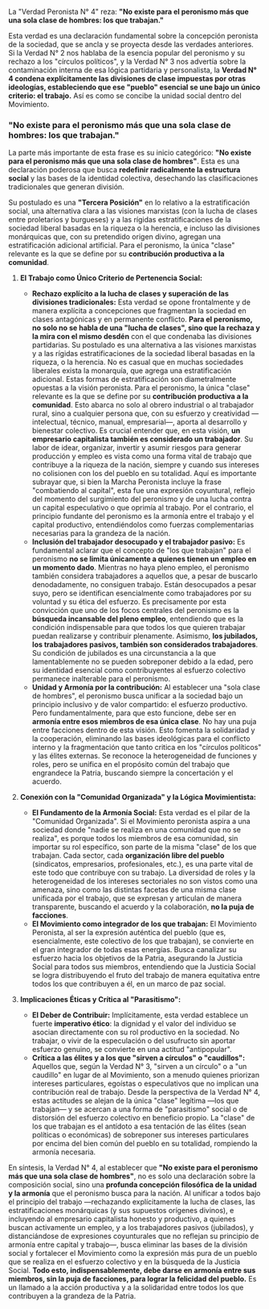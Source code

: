 La "Verdad Peronista N° 4" reza: **"No existe para el peronismo más que una sola clase de hombres: los que trabajan."**

Esta verdad es una declaración fundamental sobre la concepción peronista de la sociedad, que se ancla y se proyecta desde las verdades anteriores. Si la Verdad N° 2 nos hablaba de la esencia popular del peronismo y su rechazo a los "círculos políticos", y la Verdad N° 3 nos advertía sobre la contaminación interna de esa lógica partidaria y personalista, la **Verdad N° 4 condena explícitamente las divisiones de clase impuestas por otras ideologías, estableciendo que ese "pueblo" esencial se une bajo un único criterio: el trabajo.** Así es como se concibe la unidad social dentro del Movimiento.

### **"No existe para el peronismo más que una sola clase de hombres: los que trabajan."**

La parte más importante de esta frase es su inicio categórico: **"No existe para el peronismo más que una sola clase de hombres"**. Esta es una declaración poderosa que busca **redefinir radicalmente la estructura social** y las bases de la identidad colectiva, desechando las clasificaciones tradicionales que generan división.

Su postulado es una **"Tercera Posición"** en lo relativo a la estratificación social, una alternativa clara a las visiones marxistas (con la lucha de clases entre proletarios y burgueses) y a las rígidas estratificaciones de la sociedad liberal basadas en la riqueza o la herencia, e incluso las divisiones monárquicas que, con su pretendido origen divino, agregan una estratificación adicional artificial. Para el peronismo, la única "clase" relevante es la que se define por su **contribución productiva a la comunidad**.

1.  **El Trabajo como Único Criterio de Pertenencia Social:**
    *   **Rechazo explícito a la lucha de clases y superación de las divisiones tradicionales:** Esta verdad se opone frontalmente y de manera explícita a concepciones que fragmentan la sociedad en clases antagónicas y en permanente conflicto. **Para el peronismo, no solo no se habla de una "lucha de clases", sino que la rechaza y la mira con el mismo desdén** con el que condenaba las divisiones partidarias. Su postulado es una alternativa a las visiones marxistas y a las rígidas estratificaciones de la sociedad liberal basadas en la riqueza, o la herencia. No es casual que en muchas sociedades liberales exista la monarquía, que agrega una estratificación adicional. Estas formas de estratificación son diametralmente opuestas a la visión peronista. Para el peronismo, la única "clase" relevante es la que se define por su **contribución productiva a la comunidad**. Esto abarca no solo al obrero industrial o al trabajador rural, sino a cualquier persona que, con su esfuerzo y creatividad —intelectual, técnico, manual, empresarial—, aporta al desarrollo y bienestar colectivo. Es crucial entender que, en esta visión, **un empresario capitalista también es considerado un trabajador**. Su labor de idear, organizar, invertir y asumir riesgos para generar producción y empleo es vista como una forma vital de trabajo que contribuye a la riqueza de la nación, siempre y cuando sus intereses no colisionen con los del pueblo en su totalidad. Aquí es importante subrayar que, si bien la Marcha Peronista incluye la frase "combatiendo al capital", esta fue una expresión coyuntural, reflejo del momento del surgimiento del peronismo y de una lucha contra un capital especulativo o que oprimía al trabajo. Por el contrario, el principio fundante del peronismo es la armonía entre el trabajo y el capital productivo, entendiéndolos como fuerzas complementarias necesarias para la grandeza de la nación.
    *   **Inclusión del trabajador desocupado y el trabajador pasivo:** Es fundamental aclarar que el concepto de "los que trabajan" para el peronismo **no se limita únicamente a quienes tienen un empleo en un momento dado**. Mientras no haya pleno empleo, el peronismo también considera trabajadores a aquellos que, a pesar de buscarlo denodadamente, no consiguen trabajo. Están desocupados a pesar suyo, pero se identifican esencialmente como trabajadores por su voluntad y su ética del esfuerzo. Es precisamente por esta convicción que uno de los focos centrales del peronismo es la **búsqueda incansable del pleno empleo**, entendiendo que es la condición indispensable para que todos los que quieren trabajar puedan realizarse y contribuir plenamente. Asimismo, **los jubilados, los trabajadores pasivos, también son considerados trabajadores**. Su condición de jubilados es una circunstancia a la que lamentablemente no se pueden sobreponer debido a la edad, pero su identidad esencial como contribuyentes al esfuerzo colectivo permanece inalterable para el peronismo.
    *   **Unidad y Armonía por la contribución:** Al establecer una "sola clase de hombres", el peronismo busca unificar a la sociedad bajo un principio inclusivo y de valor compartido: el esfuerzo productivo. Pero fundamentalmente, para que esto funcione, debe ser en **armonía entre esos miembros de esa única clase**. No hay una puja entre facciones dentro de esta visión. Esto fomenta la solidaridad y la cooperación, eliminando las bases ideológicas para el conflicto interno y la fragmentación que tanto critica en los "círculos políticos" y las élites externas. Se reconoce la heterogeneidad de funciones y roles, pero se unifica en el propósito común del trabajo que engrandece la Patria, buscando siempre la concertación y el acuerdo.

2.  **Conexión con la "Comunidad Organizada" y la Lógica Movimientista:**
    *   **El Fundamento de la Armonía Social:** Esta verdad es el pilar de la "Comunidad Organizada". Si el Movimiento peronista aspira a una sociedad donde "nadie se realiza en una comunidad que no se realiza", es porque todos los miembros de esa comunidad, sin importar su rol específico, son parte de la misma "clase" de los que trabajan. Cada sector, cada **organización libre del pueblo** (sindicatos, empresarios, profesionales, etc.), es una parte vital de este todo que contribuye con su trabajo. La diversidad de roles y la heterogeneidad de los intereses sectoriales no son vistos como una amenaza, sino como las distintas facetas de una misma clase unificada por el trabajo, que se expresan y articulan de manera transparente, buscando el acuerdo y la colaboración, **no la puja de facciones**.
    *   **El Movimiento como integrador de los que trabajan:** El Movimiento Peronista, al ser la expresión auténtica del pueblo (que es, esencialmente, este colectivo de los que trabajan), se convierte en el gran integrador de todas esas energías. Busca canalizar su esfuerzo hacia los objetivos de la Patria, asegurando la Justicia Social para todos sus miembros, entendiendo que la Justicia Social se logra distribuyendo el fruto del trabajo de manera equitativa entre todos los que contribuyen a él, en un marco de paz social.

3.  **Implicaciones Éticas y Crítica al "Parasitismo":**
    *   **El Deber de Contribuir:** Implícitamente, esta verdad establece un fuerte **imperativo ético**: la dignidad y el valor del individuo se asocian directamente con su rol productivo en la sociedad. No trabajar, o vivir de la especulación o del usufructo sin aportar esfuerzo genuino, se convierte en una actitud "antipopular".
    *   **Crítica a las élites y a los que "sirven a círculos" o "caudillos":** Aquellos que, según la Verdad N° 3, "sirven a un círculo" o a "un caudillo" en lugar de al Movimiento, son a menudo quienes priorizan intereses particulares, egoístas o especulativos que no implican una contribución real de trabajo. Desde la perspectiva de la Verdad N° 4, estas actitudes se alejan de la única "clase" legítima —los que trabajan— y se acercan a una forma de "parasitismo" social o de distorsión del esfuerzo colectivo en beneficio propio. La "clase" de los que trabajan es el antídoto a esa tentación de las élites (sean políticas o económicas) de sobreponer sus intereses particulares por encima del bien común del pueblo en su totalidad, rompiendo la armonía necesaria.

En síntesis, la Verdad N° 4, al establecer que **"No existe para el peronismo más que una sola clase de hombres"**, no es solo una declaración sobre la composición social, sino una **profunda concepción filosófica de la unidad y la armonía** que el peronismo busca para la nación. Al unificar a todos bajo el principio del trabajo —rechazando explícitamente la lucha de clases, las estratificaciones monárquicas (y sus supuestos orígenes divinos), e incluyendo al empresario capitalista honesto y productivo, a quienes buscan activamente un empleo, y a los trabajadores pasivos (jubilados), y distanciándose de expresiones coyunturales que no reflejan su principio de armonía entre capital y trabajo—, busca eliminar las bases de la división social y fortalecer el Movimiento como la expresión más pura de un pueblo que se realiza en el esfuerzo colectivo y en la búsqueda de la Justicia Social. **Todo esto, indispensablemente, debe darse en armonía entre sus miembros, sin la puja de facciones, para lograr la felicidad del pueblo.** Es un llamado a la acción productiva y a la solidaridad entre todos los que contribuyen a la grandeza de la Patria.
